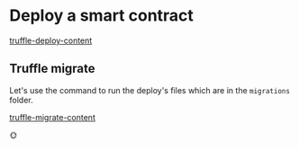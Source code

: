 # Deploy a smart contract

[truffle-deploy-content](truffle-deploy-content.md ':include')

## Truffle migrate

Let's use the command to run the deploy's files which are in the `migrations` folder. 

[truffle-migrate-content](truffle-migrate-content.md ':include')

:sun_with_face:
